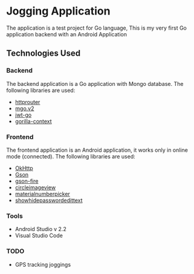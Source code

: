 # Jogging Application

The application is a test project for Go language, This is my very first Go application backend with an Android Application

## Technologies Used

### Backend

The backend application is a Go application with Mongo database. The following libraries are used:

* [httprouter](https://godoc.org/github.com/julienschmidt/httprouter)
* [mgo.v2](https://godoc.org/gopkg.in/mgo.v2) 
* [jwt-go](https://godoc.org/github.com/dgrijalva/jwt-go)
* [gorilla-context](http://www.gorillatoolkit.org/pkg/context)

### Frontend

The frontend application is an Android application, it works only in online mode (connected). The following libraries are used:

* [OkHttp](http://square.github.io/okhttp/)
* [Gson](https://github.com/google/gson)
* [gson-fire](https://github.com/julman99/gson-fire)
* [circleimageview](https://github.com/hdodenhof/CircleImageView)
* [materialnumberpicker](https://github.com/KasualBusiness/MaterialNumberPicker)
* [showhidepasswordedittext](https://github.com/scottyab/showhidepasswordedittext)

### Tools

* Android Studio v 2.2
* Visual Studio Code

### TODO

* GPS tracking joggings
